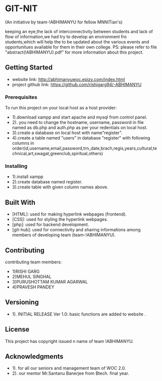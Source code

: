 # GIT-NIT

 (An initiative by team-!ABHIMANYU for fellow MNNITian's)

keeping an eye,the lack of interconnectivity between students and lack of flow of information,we had try to develop an environment fro students,which will help the to be updated about the various events and opportunitues available for them in their own college.
PS: please refer to file "abstract(!ABHIMANYU).pdf" for more information about this project.

## Getting Started

* website link: http://abhimanyuwoc.epizy.com/index.html
* project github link: https://github.com/rishigarg94/-ABHIMANYU

### Prerequisites
To run this project on your local host as a host provider:
* 1).download xampp and start apache and mysql from control panel.
* 2). you need to change the hostname, username, password in file named as db.php and auth.php as per your redentials on local host.
* 3).create a database on local host with name"register".
* 4).create a table named "users" in database "register" with following columns in order(id,username,email,password,trn_date,brach,regis,years,cultural,technical,art,swagat,greenclub,spiritual,others)



### Installing

* 1).install xampp
* 2).create database named register.
* 3).create table with given column names above.


## Built With

* [HTML]: used for making hyperlink webpages (frontend).
* [CSS]: used for styling the hyperlink webpages.
* [php]: used for backend development.
* [git-hub]: used for connectivity and sharing informations among members of developing team (team-!ABHIMANYU).

## Contributing

contributing team members:
* 1)RISHI GARG
* 2)MEHUL SINGHAL
* 3)PURUSHOTTAM KUMAR AGARWAL
* 4)PRAVESH PANDEY

## Versioning

* 1). INITIAL RELEASE Ver 1.0: basic functions are added to website .

## License

This project has copyright issued n name of team !ABHIMANYU.

## Acknowledgments

* 1). for all our seniors and management team of WOC 2.0.
* 2). our mentor Mr.Santanu Banerjee from Btech. final year.
